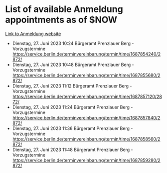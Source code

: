 # List of available Anmeldung appointments as of $NOW
[Link to Anmeldung website](https://service.berlin.de/terminvereinbarung/termin/tag.php?termin=1&anliegen[]=120686&dienstleisterlist=122210,122217,327316,122219,327312,122227,327314,122231,327346,122243,327348,122254,122252,329742,122260,329745,122262,329748,122271,327278,122273,327274,122277,327276,330436,122280,327294,122282,327290,122284,327292,122291,327270,122285,327266,122286,327264,122296,327268,150230,329760,122297,327286,122294,327284,122312,329763,122314,329775,122304,327330,122311,327334,122309,327332,317869,122281,327352,122279,329772,122283,122276,327324,122274,327326,122267,329766,122246,327318,122251,327320,122257,327322,122208,327298,122226,327300&herkunft=http%3A%2F%2Fservice.berlin.de%2Fdienstleistung%2F120686%2F)
- Dienstag, 27. Juni 2023 10:24 Bürgeramt Prenzlauer Berg - Vorzugstermine https://service.berlin.de/terminvereinbarung/termin/time/1687854240/2872/
- Dienstag, 27. Juni 2023 10:48 Bürgeramt Prenzlauer Berg - Vorzugstermine https://service.berlin.de/terminvereinbarung/termin/time/1687855680/2872/
- Dienstag, 27. Juni 2023 11:12 Bürgeramt Prenzlauer Berg - Vorzugstermine https://service.berlin.de/terminvereinbarung/termin/time/1687857120/2872/
- Dienstag, 27. Juni 2023 11:24 Bürgeramt Prenzlauer Berg - Vorzugstermine https://service.berlin.de/terminvereinbarung/termin/time/1687857840/2872/
- Dienstag, 27. Juni 2023 11:36 Bürgeramt Prenzlauer Berg - Vorzugstermine https://service.berlin.de/terminvereinbarung/termin/time/1687858560/2872/
- Dienstag, 27. Juni 2023 11:48 Bürgeramt Prenzlauer Berg - Vorzugstermine https://service.berlin.de/terminvereinbarung/termin/time/1687859280/2872/
